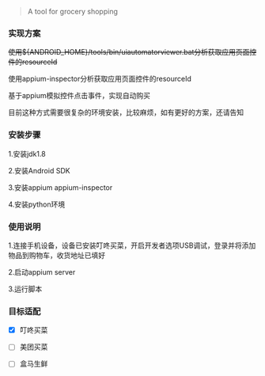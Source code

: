 

> A tool for grocery shopping

### 实现方案

~~使用${ANDROID_HOME}/tools/bin/uiautomatorviewer.bat分析获取应用页面控件的resourceId~~

使用appium-inspector分析获取应用页面控件的resourceId

基于appium模拟控件点击事件，实现自动购买

目前这种方式需要很复杂的环境安装，比较麻烦，如有更好的方案，还请告知

### 安装步骤

1.安装jdk1.8

2.安装Android SDK

3.安装appium appium-inspector

4.安装python环境

### 使用说明

1.连接手机设备，设备已安装叮咚买菜，开启开发者选项USB调试，登录并将添加物品到购物车，收货地址已填好

2.启动appium server

3.运行脚本

### 目标适配

- [x] 叮咚买菜

- [ ] 美团买菜

- [ ] 盒马生鲜

  